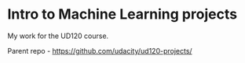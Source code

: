 Intro to Machine Learning projects
==============

My work for the UD120 course.

Parent repo - https://github.com/udacity/ud120-projects/

